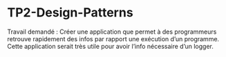 # TP2-Design-Patterns
Travail demandé : Créer une application que permet à des programmeurs retrouve rapidement des infos par rapport une exécution d’un programme. Cette application serait très utile pour avoir l’info nécessaire d’un logger. 
